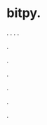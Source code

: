 # bitpy.
.
.
.
.












.






















































.
























.



























.

















































































.























.
